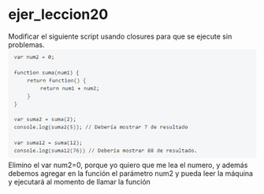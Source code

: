 # ejer_leccion20
Modificar el siguiente script usando closures para que se ejecute sin problemas.
![image](ejercicio.png)
Elimino el var num2=0, porque yo quiero que me lea el numero, y además debemos agregar en la función el parámetro num2 y pueda leer la máquina y ejecutará al momento de llamar la función

